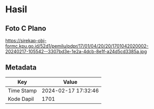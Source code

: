 # Hasil

## Foto C Plano

https://sirekap-obj-formc.kpu.go.id/52d1/pemilu/pdpr/17/01/04/20/20/1701042020002-20240217-105542--3307bd3e-1e2a-4dcb-8e1f-a24d5cd3385a.jpg


## Metadata

| Key        | Value               |
| ---------- | ------------------- |
| Time Stamp | 2024-02-17 17:32:46 |
| Kode Dapil | 1701                |



